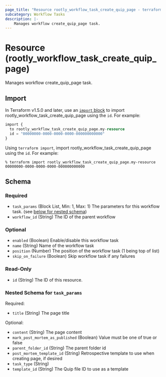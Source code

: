 ```yaml
---
page_title: "Resource rootly_workflow_task_create_quip_page - terraform-provider-rootly"
subcategory: Workflow Tasks
description: |-
    Manages workflow create_quip_page task.
---
```


# Resource (rootly_workflow_task_create_quip_page)

Manages workflow create_quip_page task.



## Import

In Terraform v1.5.0 and later, use an [`import` block](https://developer.hashicorp.com/terraform/language/import) to import rootly_workflow_task_create_quip_page using the `id`. For example:

```terraform
import {
  to rootly_workflow_task_create_quip_page.my-resource
  id = "00000000-0000-0000-0000-000000000000"
}
```

Using `terraform import`, import rootly_workflow_task_create_quip_page using the `id`. For example:

```console
% terraform import rootly_workflow_task_create_quip_page.my-resource 00000000-0000-0000-0000-000000000000
```

<!-- schema generated by tfplugindocs -->
## Schema

### Required

- `task_params` (Block List, Min: 1, Max: 1) The parameters for this workflow task. (see [below for nested schema](#nestedblock--task_params))
- `workflow_id` (String) The ID of the parent workflow

### Optional

- `enabled` (Boolean) Enable/disable this workflow task
- `name` (String) Name of the workflow task
- `position` (Number) The position of the workflow task (1 being top of list)
- `skip_on_failure` (Boolean) Skip workflow task if any failures

### Read-Only

- `id` (String) The ID of this resource.

<a id="nestedblock--task_params"></a>
### Nested Schema for `task_params`

Required:

- `title` (String) The page title

Optional:

- `content` (String) The page content
- `mark_post_mortem_as_published` (Boolean) Value must be one of true or false
- `parent_folder_id` (String) The parent folder id
- `post_mortem_template_id` (String) Retrospective template to use when creating page, if desired
- `task_type` (String)
- `template_id` (String) The Quip file ID to use as a template
